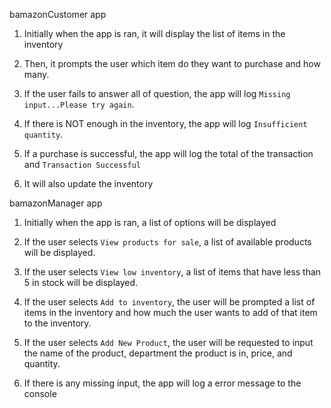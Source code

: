 bamazonCustomer app

1. Initially when the app is ran, it will display the list of items in the inventory
    
2. Then, it prompts the user which item do they want to purchase and how many. 

3. If the user fails to answer all of question, the app will log `Missing input...Please try again`.

4. If there is NOT enough in the inventory, the app will log `Insufficient quantity`.

5. If a purchase is successful, the app will log the total of the transaction and `Transaction Successful`

6. It will also update the inventory

bamazonManager app

1. Initially when the app is ran, a list of options will be displayed

2. If the user selects `View products for sale`, a list of available products will be displayed.

3. If the user selects `View low inventory`, a list of items that have less than 5 in stock will be displayed.

4. If the user selects `Add to inventory`, the user will be prompted a list of items in the inventory and how much the user wants to add of that item to the inventory.

5. If the user selects `Add New Product`, the user will be requested to input the name of the product, department the product is in, price, and quantity.

6. If there is any missing input, the app will log a error message to the console